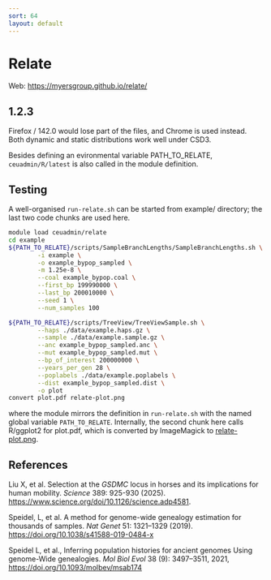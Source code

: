 ```yaml
---
sort: 64
layout: default
---
```


# Relate

Web: <https://myersgroup.github.io/relate/>

## 1.2.3

Firefox / 142.0 would lose part of the files, and Chrome is used instead. Both dynamic and static distributions work well under CSD3.

Besides defining an evironmental variable PATH_TO_RELATE, `ceuadmin/R/latest` is also called in the module definition.

## Testing

A well-organised `run-relate.sh` can be started from example/ directory; the last two code chunks are used here.

```bash
module load ceuadmin/relate
cd example
${PATH_TO_RELATE}/scripts/SampleBranchLengths/SampleBranchLengths.sh \
        -i example \
        -o example_bypop_sampled \
        -m 1.25e-8 \
        --coal example_bypop.coal \
        --first_bp 199990000 \
        --last_bp 200010000 \
        --seed 1 \
        --num_samples 100

${PATH_TO_RELATE}/scripts/TreeView/TreeViewSample.sh \
        --haps ./data/example.haps.gz \
        --sample ./data/example.sample.gz \
        --anc example_bypop_sampled.anc \
        --mut example_bypop_sampled.mut \
        --bp_of_interest 200000000 \
        --years_per_gen 28 \
        --poplabels ./data/example.poplabels \
        --dist example_bypop_sampled.dist \
        -o plot
convert plot.pdf relate-plot.png
```

where the module mirrors the definition in `run-relate.sh` with the named global variable `PATH_TO_RELATE`. Internally, the second chunk here calls R/ggplot2 for plot.pdf, which is converted by ImageMagick to [relate-plot.png](files/relate-plot.png).

## References

Liu X, et al. Selection at the *GSDMC* locus in horses and its implications for human mobility. *Science* 389: 925-930 (2025). <https://www.science.org/doi/10.1126/science.adp4581>.

Speidel, L, et al. A method for genome-wide genealogy estimation for thousands of samples. *Nat Genet* 51: 1321–1329 (2019). <https://doi.org/10.1038/s41588-019-0484-x>

Speidel L, et al., Inferring population histories for ancient genomes Using genome-Wide genealogies. *Mol Biol Evol* 38 (9): 3497–3511, 2021, <https://doi.org/10.1093/molbev/msab174>
